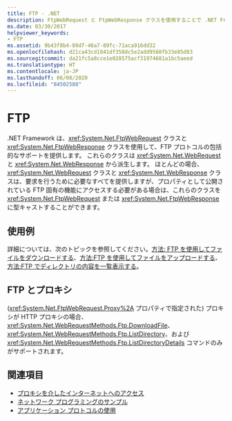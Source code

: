 ```yaml
---
title: FTP - .NET
description: FtpWebRequest と FtpWebResponse クラスを使用することで .NET Framework によって提供される、FTP の包括的なサポートについて学習します。
ms.date: 03/30/2017
helpviewer_keywords:
- FTP
ms.assetid: 9b43f8b4-89d7-46a7-89fc-71aca916dd32
ms.openlocfilehash: d21ca43cd1041df358dc5e2add9560fb33e85d83
ms.sourcegitcommit: da21fc5a8cce1e028575acf31974681a1bc5aeed
ms.translationtype: HT
ms.contentlocale: ja-JP
ms.lasthandoff: 06/08/2020
ms.locfileid: "84502588"
---
```

# <a name="ftp"></a>FTP

.NET Framework は、<xref:System.Net.FtpWebRequest> クラスと <xref:System.Net.FtpWebResponse> クラスを使用して、FTP プロトコルの包括的なサポートを提供します。 これらのクラスは <xref:System.Net.WebRequest> と <xref:System.Net.WebResponse> から派生します。 ほとんどの場合、<xref:System.Net.WebRequest> クラスと <xref:System.Net.WebResponse> クラスは、要求を行うために必要なすべてを提供しますが、プロパティとして公開されている FTP 固有の機能にアクセスする必要がある場合は、これらのクラスを <xref:System.Net.FtpWebRequest> または <xref:System.Net.FtpWebResponse> に型キャストすることができます。

## <a name="examples"></a>使用例

詳細については、次のトピックを参照してください。[方法: FTP を使用してファイルをダウンロードする](how-to-download-files-with-ftp.md)、[方法:FTP を使用してファイルをアップロードする](how-to-upload-files-with-ftp.md)、[方法:FTP でディレクトリの内容を一覧表示する](how-to-list-directory-contents-with-ftp.md)。

## <a name="ftp-and-proxies"></a>FTP とプロキシ

(<xref:System.Net.FtpWebRequest.Proxy%2A> プロパティで指定された) プロキシが HTTP プロキシの場合、<xref:System.Net.WebRequestMethods.Ftp.DownloadFile>、<xref:System.Net.WebRequestMethods.Ftp.ListDirectory>、および <xref:System.Net.WebRequestMethods.Ftp.ListDirectoryDetails> コマンドのみがサポートされます。

## <a name="see-also"></a>関連項目

- [プロキシを介したインターネットへのアクセス](accessing-the-internet-through-a-proxy.md)
- [ネットワーク プログラミングのサンプル](network-programming-samples.md)
- [アプリケーション プロトコルの使用](using-application-protocols.md)
